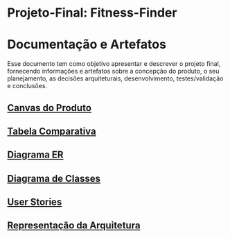 # Projeto-Final: Fitness-Finder

# Documentação e Artefatos
Esse documento tem como objetivo apresentar e descrever o projeto final, fornecendo informações e artefatos sobre a concepção do produto, o seu planejamento, as decisões arquiteturais, desenvolvimento, testes/validação e conclusões.

## [Canvas do Produto](Read-me/CanvasMvp.md)

## [Tabela Comparativa](Read-me/TabelaComparativa.md)

## [Diagrama ER](Read-me/DiagramaEr.md)

## [Diagrama de Classes](Read-me/DiagramaClasse.md)

## [User Stories](Read-me/UserStories.md)

## [Representação da Arquitetura](Read-me/Arquitetura.md)


